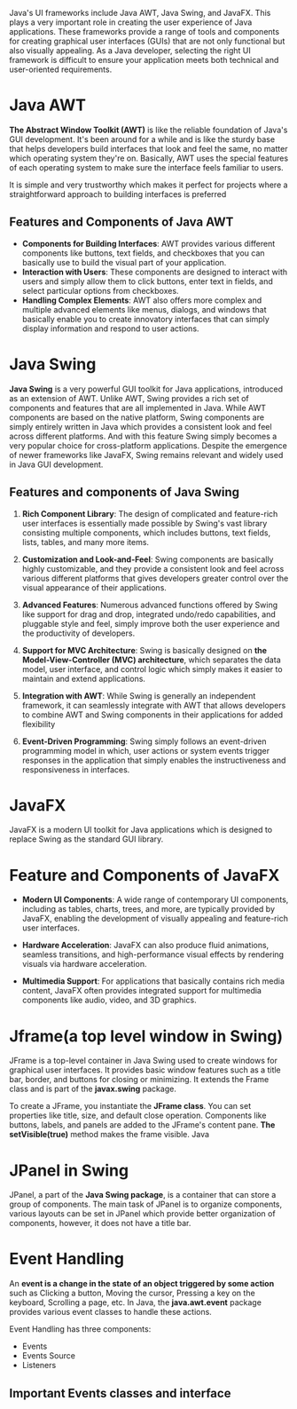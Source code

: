 Java's UI frameworks include Java AWT, Java Swing, and JavaFX. This plays a very important role in creating the user experience of Java applications. These frameworks provide a range of tools and components for creating graphical user interfaces (GUIs) that are not only functional but also visually appealing. As a Java developer, selecting the right UI framework is difficult to ensure your application meets both technical and user-oriented requirements.

# Java AWT
**The Abstract Window Toolkit (AWT)** is like the reliable foundation of Java's GUI development. It's been around for a while and is like the sturdy base that helps developers build interfaces that look and feel the same, no matter which operating system they're on. Basically, AWT uses the special features of each operating system to make sure the interface feels familiar to users.

It is simple and very trustworthy which makes it perfect for projects where a straightforward approach to building interfaces is preferred

## Features and Components of Java AWT
- **Components for Building Interfaces**: AWT provides various different components like buttons, text fields, and checkboxes that you can basically use to build the visual part of your application.
- **Interaction with Users**: These components are designed to interact with users and simply allow them to click buttons, enter text in fields, and select particular options from checkboxes.
- **Handling Complex Elements**: AWT also offers more complex and multiple advanced elements like menus, dialogs, and windows that basically enable you to create innovatory interfaces that can simply display information and respond to user actions.

#  Java Swing 
**Java Swing** is a very powerful GUI toolkit for Java applications, introduced as an extension of AWT. Unlike AWT, Swing provides a rich set of components and features that are all implemented in Java. While AWT components are based on the native platform, Swing components are simply entirely written in Java which provides a consistent look and feel across different platforms. And with this feature Swing simply becomes a very popular choice for cross-platform applications. Despite the emergence of newer frameworks like JavaFX, Swing remains relevant and widely used in Java GUI development.

## Features and components of Java Swing
1. **Rich Component Library**: The design of complicated and feature-rich user interfaces is essentially made possible by Swing's vast library consisting multiple components, which includes buttons, text fields, lists, tables, and many more items.

1. **Customization and Look-and-Feel**: Swing components are basically highly customizable, and they provide a consistent look and feel across various different platforms that gives developers greater control over the visual appearance of their applications.

1. **Advanced Features**: Numerous advanced functions offered by Swing like support for drag and drop, integrated undo/redo capabilities, and pluggable style and feel, simply improve both the user experience and the productivity of developers.

1. **Support for MVC Architecture**: Swing is basically designed on **the Model-View-Controller (MVC) architecture**, which separates the data model, user interface, and control logic which simply makes it easier to maintain and extend applications.

1. **Integration with AWT**: While Swing is generally an independent framework, it can seamlessly integrate with AWT that allows developers to combine AWT and Swing components in their applications for added flexibility

1. **Event-Driven Programming**: Swing simply follows an event-driven programming model in which, user actions or system events trigger responses in the application that simply enables the instructiveness and responsiveness in interfaces.

# JavaFX
JavaFX is a modern UI toolkit for Java applications which is designed to replace Swing as the standard GUI library.

# Feature and Components of JavaFX
- **Modern UI Components**: A wide range of contemporary UI components, including as tables, charts, trees, and more, are typically provided by JavaFX, enabling the development of visually appealing and feature-rich user interfaces.

- **Hardware Acceleration**: JavaFX can also produce fluid animations, seamless transitions, and high-performance visual effects by rendering visuals via hardware acceleration.

- **Multimedia Support**: For applications that basically contains rich media content, JavaFX often provides integrated support for multimedia components like audio, video, and 3D graphics.

# Jframe(a top level window in Swing)
JFrame is a top-level container in Java Swing used to create windows for graphical user interfaces. It provides basic window features such as a title bar, border, and buttons for closing or minimizing. It extends the Frame class and is part of the **javax.swing** package.

To create a JFrame, you instantiate the **JFrame class**. You can set properties like title, size, and default close operation. Components like buttons, labels, and panels are added to the JFrame's content pane. **The setVisible(true)** method makes the frame visible.
Java



# JPanel in Swing
JPanel, a part of the **Java Swing package**, is a container that can store a group of components. The main task of JPanel is to organize components, various layouts can be set in JPanel which provide better organization of components, however, it does not have a title bar.

# Event Handling
An **event is a change in the state of an object triggered by some action** such as Clicking a button, Moving the cursor, Pressing a key on the keyboard, Scrolling a page, etc. In Java, the **java.awt.event** package provides various event classes to handle these actions.

Event Handling has three components:
- Events
- Events Source
- Listeners

## Important Events classes and interface


